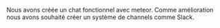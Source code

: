 
Nous avons créée un chat fonctionnel avec meteor.
Comme amélioration nous avons souhaité créer un système de channels comme Slack.